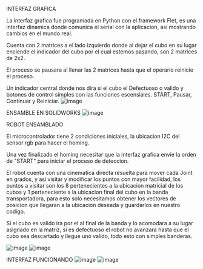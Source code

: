INTERFAZ GRAFICA

La interfaz grafica fue programada en Python con el framework Flet, es una interfaz dinamica donde comunica el serial con la aplicacion, así mostrando cambios en el mundo real.

Cuenta con 2 matrices a el lado izquierdo donde al dejar el cubo en su lugar enciende el indicador del cubo por el cual estemos pasando, son 2 matrices de 2x2.

El proceso se pausara al llenar las 2 matrices hasta que el operario reinicie el proceso.

Un indicador central donde nos dira si el cubo el Defectuoso o valido y botones de control simples con las funciones escensiales. START, Pausar, Continuar y Reiniciar.
![image](https://github.com/user-attachments/assets/b47c6033-fc23-441d-bae3-95be70db0f62)

ENSAMBLE EN SOLIDWORKS
![image](https://github.com/user-attachments/assets/763f2afd-31c3-489d-bdb9-a54f1b055ba8)

ROBOT ENSAMBLADO

El microcontrolador tiene 2 condiciones iniciales, la ubicacion I2C del sensor rgb para hacer el homing.

Una vez finalizado el homing necesitar que la interfaz grafica envíe la orden de "START" para iniciar el proceso de deteccion.

El robot cuenta con una cinematica directa resuelta para mover cada Joint en grados, y así visitar y modificar los puntos con mayor facilidad, los puntos a visitar son los 8 pertenecientes a la ubicacion matricial de los cubos y 1 perteneciente a la ubicacion final del cubo en la banda transportadora, para esto solo necesitamos obtener los vectores de posicion que llegaran a la ubicacion deseada y guardarlos en nuestro codigo.

Si el cubo es valido ira por el al final de la banda y lo acomodara a su lugar asignado en la matriz, si es defectuoso el robot no avanzara hasta que el cubo sea descartado y llegue uno valido, todo esto con simples banderas.

![image](https://github.com/user-attachments/assets/c74df293-4193-46a2-bcd7-f374a48fad59)
![image](https://github.com/user-attachments/assets/810a3a2f-6350-4f80-82d2-7c47eaa8a196)

INTERFAZ FUNCIONANDO
![image](https://github.com/user-attachments/assets/bd5ca817-e123-4d63-8c4e-d8d6bd307309)
![image](https://github.com/user-attachments/assets/150f2b4e-0d01-45b9-88c7-3d1d437973cb)
